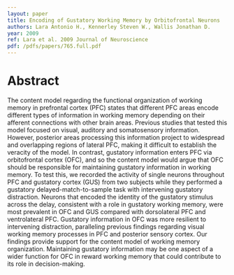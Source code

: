 ```yaml
---
layout: paper
title: Encoding of Gustatory Working Memory by Orbitofrontal Neurons
authors: Lara Antonio H., Kennerley Steven W., Wallis Jonathan D.
year: 2009
ref: Lara et al. 2009 Journal of Neuroscience
pdf: /pdfs/papers/765.full.pdf
---
```


# Abstract

The content model regarding the functional organization of working memory in prefrontal cortex (PFC) states that different PFC areas
encode different types of information in working memory depending on their afferent connections with other brain areas. Previous
studies that tested this model focused on visual, auditory and somatosensory information. However, posterior areas processing this
information project to widespread and overlapping regions of lateral PFC, making it difficult to establish the veracity of the model. In
contrast, gustatory information enters PFC via orbitofrontal cortex (OFC), and so the content model would argue that OFC should be
responsible for maintaining gustatory information in working memory. To test this, we recorded the activity of single neurons throughout PFC and gustatory cortex (GUS) from two subjects while they performed a gustatory delayed-match-to-sample task with intervening
gustatory distraction. Neurons that encoded the identity of the gustatory stimulus across the delay, consistent with a role in gustatory
working memory, were most prevalent in OFC and GUS compared with dorsolateral PFC and ventrolateral PFC. Gustatory information in
OFC was more resilient to intervening distraction, paralleling previous findings regarding visual working memory processes in PFC and
posterior sensory cortex. Our findings provide support for the content model of working memory organization. Maintaining gustatory
information may be one aspect of a wider function for OFC in reward working memory that could contribute to its role in
decision-making.